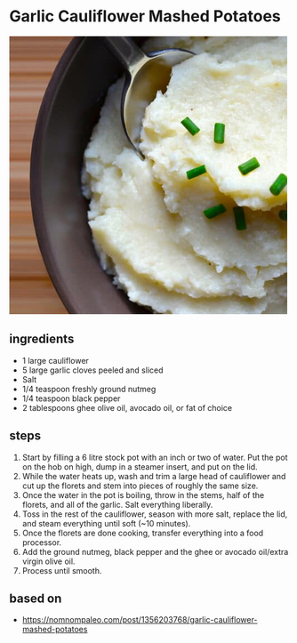 # Garlic Cauliflower Mashed Potatoes

![Garlic Cauliflower Mashed Potatoes](images/garlic-cauliflower-mashed-potatoes.jpg)

## ingredients

- 1 large cauliflower
- 5 large garlic cloves peeled and sliced
- Salt
- 1/4 teaspoon freshly ground nutmeg
- 1/4 teaspoon black pepper
- 2 tablespoons ghee olive oil, avocado oil, or fat of choice

## steps

1. Start by filling a 6 litre stock pot with an inch or two of water. Put the pot on the hob on high, dump in a steamer insert, and put on the lid.
2. While the water heats up, wash and trim a large head of cauliflower and cut up the florets and stem into pieces of roughly the same size.
3. Once the water in the pot is boiling, throw in the stems, half of the florets, and all of the garlic. Salt everything liberally.
4. Toss in the rest of the cauliflower, season with more salt, replace the lid, and steam everything until soft (~10 minutes).
5. Once the florets are done cooking, transfer everything into a food processor.
6. Add the ground nutmeg, black pepper and the ghee or avocado oil/extra virgin olive oil.
7. Process until smooth.

## based on

- https://nomnompaleo.com/post/1356203768/garlic-cauliflower-mashed-potatoes
